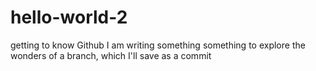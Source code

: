 # hello-world-2
getting to know Github
I am writing something something to explore the wonders of a branch, which I'll save as a commit
